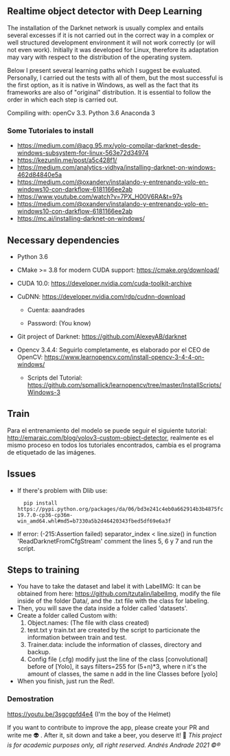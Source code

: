 ## Realtime object detector with Deep Learning

The installation of the Darknet network is usually complex and entails several excesses if it is not carried out in the correct way in a complex or well structured development environment it will not work correctly (or will not even work). Initially it was developed for Linux, therefore its adaptation may vary with respect to the distribution of the operating system.

Below I present several learning paths which I suggest be evaluated. Personally, I carried out the tests with all of them, but the most successful is the first option, as it is native in Windows, as well as the fact that its frameworks are also of "original" distribution. It is essential to follow the order in which each step is carried out.

Compiling with:
openCv 3.3.
Python 3.6
Anaconda 3

### Some Tutoriales to install
- https://medium.com/@acg.95.mx/yolo-compilar-darknet-desde-windows-subsystem-for-linux-563e72d34974 
- https://kezunlin.me/post/a5c428f1/
- https://medium.com/analytics-vidhya/installing-darknet-on-windows-462d84840e5a 
- https://medium.com/@oxanderv/instalando-y-entrenando-yolo-en-windows10-con-darkflow-6181166ee2ab 
- https://www.youtube.com/watch?v=7PX_H00V6RA&t=97s 
- https://medium.com/@oxanderv/instalando-y-entrenando-yolo-en-windows10-con-darkflow-6181166ee2ab 
- https://mc.ai/installing-darknet-on-windows/ 


## Necessary dependencies

- Python 3.6

- CMake >= 3.8 for modern CUDA support: https://cmake.org/download/

- CUDA 10.0: https://developer.nvidia.com/cuda-toolkit-archive

- CuDNN: https://developer.nvidia.com/rdp/cudnn-download 

  - Cuenta: aaandrades
  
  - Password: (You know)
  
- Git project of Darknet: https://github.com/AlexeyAB/darknet

- Opencv 3.4.4: Seguirlo completamente, es elaborado por el CEO de OpenCV: https://www.learnopencv.com/install-opencv-3-4-4-on-windows/
  - Scripts del Tutorial: https://github.com/spmallick/learnopencv/tree/master/InstallScripts/Windows-3

## Train
Para el entrenamiento del modelo se puede seguir el siguiente tutorial: http://emaraic.com/blog/yolov3-custom-object-detector, realmente es el mismo proceso en todos los tutoriales encontrados, cambia es el programa de etiquetado de las imágenes.

## Issues
- If there's problem with Dlib use:

  ```
    pip install https://pypi.python.org/packages/da/06/bd3e241c4eb0a662914b3b4875fc52dd176a9db0d4a2c915ac2ad8800e9e/dlib-19.7.0-cp36-cp36m-win_amd64.whl#md5=b7330a5b2d46420343fbed5df69e6a3f
  ```

- If error: (-215:Assertion failed) separator_index < line.size() in function 'ReadDarknetFromCfgStream' 
comment the lines 5, 6 y 7 and run the script.

## Steps to training
 - You have to take the dataset and label it with LabelIMG: It can be obtained from here: https://github.com/tzutalin/labelImg, modify the file inside of the folder Data/, and the .txt file with the class for labeling.
 - Then, you will save the data inside a folder called 'datasets'.
 - Create a folder called Custom with:
    1) Object.names: (The file with class created)
    2) test.txt y train.txt are created by the script to particionate the information between train and test.
    3) Trainer.data: include the information of classes, directory and backup.
    4) Config file (.cfg) modify just the line of the class [convolutional] before of [Yolo], it says filters=255 for (5+n)*3, where n it's the amount of classes, the same  n add in the line Classes before [yolo]
 - When you finish, just run the Red!.

### Demostration

https://youtu.be/3sgcgpfd4e4 (I'm the boy of the Helmet)

If you want to contribute to improve the app, please create your PR and write me :alien: . After it, sit down and take a beer, you deserve it! :beers:
*This project is for academic purposes only, all right reserved. Andrés Andrade 2021 :copyright::registered:*

